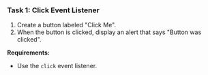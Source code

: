 ### **Task 1: Click Event Listener**
1. Create a button labeled "Click Me".
2. When the button is clicked, display an alert that says "Button was clicked".

**Requirements:**
- Use the `click` event listener.